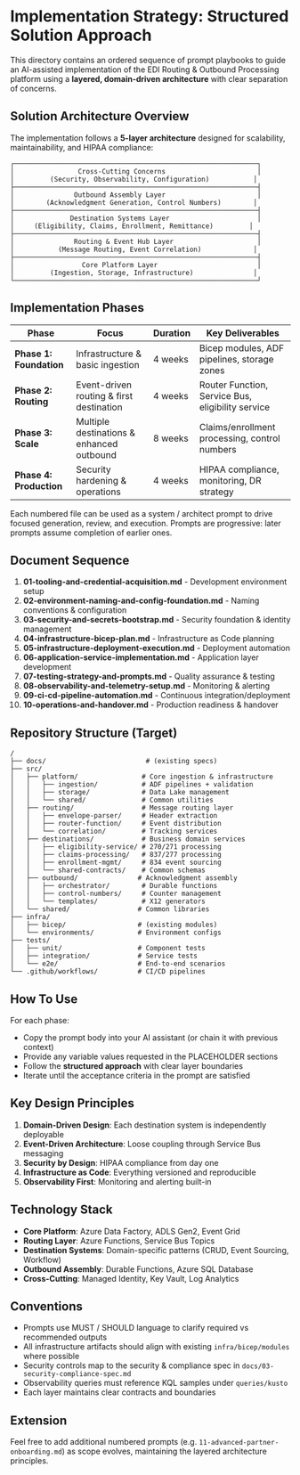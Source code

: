 # Implementation Strategy: Structured Solution Approach

This directory contains an ordered sequence of prompt playbooks to guide an AI-assisted implementation of the EDI Routing & Outbound Processing platform using a **layered, domain-driven architecture** with clear separation of concerns.

## Solution Architecture Overview

The implementation follows a **5-layer architecture** designed for scalability, maintainability, and HIPAA compliance:

```text
┌─────────────────────────────────────────────────────────────┐
│                Cross-Cutting Concerns                       │
│         (Security, Observability, Configuration)           │
├─────────────────────────────────────────────────────────────┤
│               Outbound Assembly Layer                       │
│        (Acknowledgment Generation, Control Numbers)        │
├─────────────────────────────────────────────────────────────┤
│              Destination Systems Layer                      │
│     (Eligibility, Claims, Enrollment, Remittance)         │
├─────────────────────────────────────────────────────────────┤
│               Routing & Event Hub Layer                     │
│           (Message Routing, Event Correlation)             │
├─────────────────────────────────────────────────────────────┤
│                 Core Platform Layer                         │
│         (Ingestion, Storage, Infrastructure)               │
└─────────────────────────────────────────────────────────────┘
```

## Implementation Phases

| Phase | Focus | Duration | Key Deliverables |
|-------|-------|----------|------------------|
| **Phase 1: Foundation** | Infrastructure & basic ingestion | 4 weeks | Bicep modules, ADF pipelines, storage zones |
| **Phase 2: Routing** | Event-driven routing & first destination | 4 weeks | Router Function, Service Bus, eligibility service |
| **Phase 3: Scale** | Multiple destinations & enhanced outbound | 8 weeks | Claims/enrollment processing, control numbers |
| **Phase 4: Production** | Security hardening & operations | 4 weeks | HIPAA compliance, monitoring, DR strategy |

Each numbered file can be used as a system / architect prompt to drive focused generation, review, and execution. Prompts are progressive: later prompts assume completion of earlier ones.

## Document Sequence

1. **01-tooling-and-credential-acquisition.md** - Development environment setup
2. **02-environment-naming-and-config-foundation.md** - Naming conventions & configuration
3. **03-security-and-secrets-bootstrap.md** - Security foundation & identity management
4. **04-infrastructure-bicep-plan.md** - Infrastructure as Code planning
5. **05-infrastructure-deployment-execution.md** - Deployment automation
6. **06-application-service-implementation.md** - Application layer development
7. **07-testing-strategy-and-prompts.md** - Quality assurance & testing
8. **08-observability-and-telemetry-setup.md** - Monitoring & alerting
9. **09-ci-cd-pipeline-automation.md** - Continuous integration/deployment
10. **10-operations-and-handover.md** - Production readiness & handover

## Repository Structure (Target)

```text
/
├── docs/                         # (existing specs)
├── src/
│   ├── platform/                # Core ingestion & infrastructure
│   │   ├── ingestion/           # ADF pipelines + validation
│   │   ├── storage/             # Data Lake management
│   │   └── shared/              # Common utilities
│   ├── routing/                 # Message routing layer
│   │   ├── envelope-parser/     # Header extraction
│   │   ├── router-function/     # Event distribution
│   │   └── correlation/         # Tracking services
│   ├── destinations/            # Business domain services
│   │   ├── eligibility-service/ # 270/271 processing
│   │   ├── claims-processing/   # 837/277 processing
│   │   ├── enrollment-mgmt/     # 834 event sourcing
│   │   └── shared-contracts/    # Common schemas
│   ├── outbound/               # Acknowledgment assembly
│   │   ├── orchestrator/        # Durable functions
│   │   ├── control-numbers/     # Counter management
│   │   └── templates/           # X12 generators
│   └── shared/                 # Common libraries
├── infra/
│   ├── bicep/                  # (existing modules)
│   └── environments/           # Environment configs
├── tests/
│   ├── unit/                   # Component tests
│   ├── integration/            # Service tests
│   └── e2e/                    # End-to-end scenarios
└── .github/workflows/          # CI/CD pipelines
```

## How To Use

For each phase:

- Copy the prompt body into your AI assistant (or chain it with previous context)
- Provide any variable values requested in the PLACEHOLDER sections
- Follow the **structured approach** with clear layer boundaries
- Iterate until the acceptance criteria in the prompt are satisfied

## Key Design Principles

1. **Domain-Driven Design**: Each destination system is independently deployable
2. **Event-Driven Architecture**: Loose coupling through Service Bus messaging
3. **Security by Design**: HIPAA compliance from day one
4. **Infrastructure as Code**: Everything versioned and reproducible
5. **Observability First**: Monitoring and alerting built-in

## Technology Stack

- **Core Platform**: Azure Data Factory, ADLS Gen2, Event Grid
- **Routing Layer**: Azure Functions, Service Bus Topics
- **Destination Systems**: Domain-specific patterns (CRUD, Event Sourcing, Workflow)
- **Outbound Assembly**: Durable Functions, Azure SQL Database
- **Cross-Cutting**: Managed Identity, Key Vault, Log Analytics

## Conventions

- Prompts use MUST / SHOULD language to clarify required vs recommended outputs
- All infrastructure artifacts should align with existing `infra/bicep/modules` where possible
- Security controls map to the security & compliance spec in `docs/03-security-compliance-spec.md`
- Observability queries must reference KQL samples under `queries/kusto`
- Each layer maintains clear contracts and boundaries

## Extension

Feel free to add additional numbered prompts (e.g. `11-advanced-partner-onboarding.md`) as scope evolves, maintaining the layered architecture principles.
